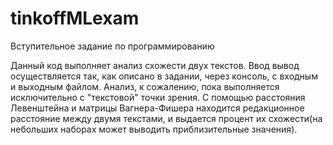 # tinkoffMLexam
Вступительное задание по программированию

Данный код выполняет анализ схожести двух текстов. Ввод вывод осуществляется так, как описано в задании, через консоль, с входным и выходным файлом. Анализ, к сожалению, пока выполняется исключительно с "текстовой" точки зрения. С помощью расстояния Левенштейна и матрицы Вагнера-Фишера находится редакционное расстояние между двумя текстами, и выдается процент их схожести(на небольших наборах может выводить приблизительные значения). 

